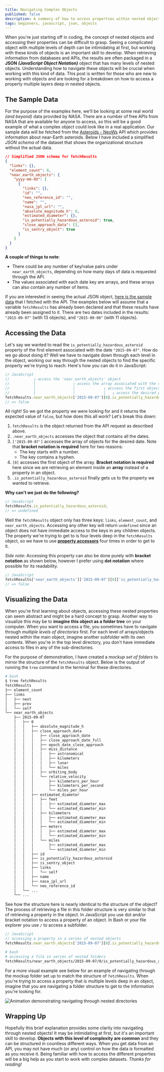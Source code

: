 ```yaml
---
title: Navigating Complex Objects
published: false
description: A summary of how to access properties within nested objects with a visual example.
tags: beginners, javascript, json, objects
---
```


When you're just starting off in coding, the concept of nested objects and accessing their properties can be difficult to grasp. Seeing a complicated object with multiple levels of depth can be intimidating at first, but working with these kinds of objects is an important skill to develop. When retrieving information from databases and APIs, the results are often packaged in a **JSON** ***(JavaScript Object Notation)*** object that has many levels of nested objects. Understanding how to navigate these objects will be crucial when working with this kind of data. This post is written for those who are new to working with objects and are looking for a breakdown on how to access a property multiple layers deep in nested objects.

## The Sample Data

For the purpose of the examples here, we'll be looking at some real world *(and beyond)* data provided by NASA. There are a number of free APIs from NASA that are available for anyone to access, so this will be a good example of what a complex object could look like in a real application. Our sample data will be fetched from the [Asteroids - NeoWs](https://api.nasa.gov/#asteroids-neows) API which provides information about near-Earth asteroids. Below I have included a simplified *JSON schema* of the dataset that shows the organizational structure without the actual data. 

```json
// Simplified JSON schema for fetchResults
{
  "links": {},
  "element_count": 0,
  "near_earth_objects": {
    "yyyy-mm-dd": [
      {
        "links": {},
        "id": "",
        "neo_reference_id": "",
        "name": "",
        "nasa_jpl_url": "",
        "absolute_magnitude_h": 0,
        "estimated_diameter": {},
        "is_potentially_hazardous_asteroid": true,
        "close_approach_data": [],
        "is_sentry_object": true
      }
    ]
  }
}
```

**A couple of things to note**:
- There could be any number of key/value pairs under `near_earth_objects`, depending on how many days of data is requested through the API.
- The values associated with each date key are arrays, and these arrays can also contain any number of items.

If you are interested in seeing the actual JSON object, [here is the sample data](https://github.com/fitzgeraldkd/blog-posts/blob/main/navigating-objects/sample-data.json) that I fetched with the API. The examples below will assume that a variable `fetchResults` has already been declared and that these results have already been assigned to it. There are two dates included in the results: `"2015-09-07"` (with 13 objects), and `"2015-09-08"` (with 11 objects).


## Accessing the Data

Let's say we wanted to read the `is_potentially_hazardous_asteroid` property of the first element associated with the date `"2015-09-07"`. How do we go about doing it? Well we have to navigate down through each level in the object, working our way through the nested objects to find the specific property we're trying to reach. Here's how you can do it in JavaScript:

```jsx
// JavaScript
//           ┌ access the 'near_earth_objects' object
//           │                 ┌ access the array associated with the desired date
//           │                 │             ┌ acccess the first object in the array
//           │                 │             │   ┌ access the desired property
fetchResults.near_earth_objects['2015-09-07'][0].is_potentially_hazardous_asteroid;
// => false
```

All right! So we got the property we were looking for and it returns the expected value of `false`, but how does this all work? Let's break this down:
1. `fetchResults` is the object returned from the API request as described above.
1. `.near_earth_objects` accesses the object that contains all the dates.
1. `['2015-09-07']` accesses the array of objects for the desired date. Note that **bracket notation is required** here for two reasons:
    - The key starts with a number.
    - The key contains a hyphen.
1. `[0]` accesses the first object of the array. **Bracket notation is required** here since we are retrieving an element inside an **array** instead of a property in an object.
1. `.is_potentially_hazardous_asteroid` finally gets us to the property we wanted to retrieve.

**Why can't we just do the following?**

```jsx
// JavaScript
fetchResults.is_potentially_hazardous_asteroid;
// => undefined
```

Well the `fetchResults` object only has three keys: `links`, `element_count`, and `near_earth_objects`. Accessing any other key will return `undefined` since an object does not have immediate access to the keys in any children objects. The property we're trying to get to is four levels deep in the `fetchResults` object, so we have to use [**property accessors**](https://developer.mozilla.org/en-US/docs/Web/JavaScript/Reference/Operators/Property_accessors) four times in order to get to it.

*Side note*: Accessing this property can also be done purely with **bracket notation** as shown below, however I prefer using **dot notation** where possible for its readability.

```jsx
// JavaScript
fetchResults['near_earth_objects']['2015-09-07'][0]['is_potentially_hazardous_asteroid'];
// => false
```

## Visualizing the Data

When you're first learning about objects, accessing these nested properties can seem abstract and might be a hard concept to grasp. Another way to visualize this may be to **imagine this object as a folder tree** on your computer. When you want to access a file, you sometimes have to navigate through *multiple levels of directories* first. For each level of arrays/objects nested within the main object, imagine another subfolder with its own contents. When you're in the top level directory, you don't have immediate access to files in any of the sub-directories. 

For the purpose of demonstration, I have created a *mockup set of folders* to mirror the structure of the `fetchResults` object. Below is the output of running the `tree` command in the terminal for these directories. 
```bash
# bash
$ tree fetchResults
fetchResults
├── element_count
├── links
│   ├── next
│   ├── prev
│   └── self
└── near_earth_objects
    ├── 2015-09-07
    │   ├── 0
    │   │   ├── absolute_magnitude_h
    │   │   ├── close_approach_data
    │   │   │   ├── close_approach_date
    │   │   │   ├── close_approach_date_full
    │   │   │   ├── epoch_date_close_approach
    │   │   │   ├── miss_distance
    │   │   │   │   ├── astronomical
    │   │   │   │   ├── kilometers
    │   │   │   │   ├── lunar
    │   │   │   │   └── miles
    │   │   │   ├── orbiting_body
    │   │   │   └── relative_velocity
    │   │   │       ├── kilometers_per_hour
    │   │   │       ├── kilometers_per_second
    │   │   │       └── miles_per_hour
    │   │   ├── estimated_diameter
    │   │   │   ├── feet
    │   │   │   │   ├── estimated_diameter_max
    │   │   │   │   └── estimated_diameter_min
    │   │   │   ├── kilometers
    │   │   │   │   ├── estimated_diameter_max
    │   │   │   │   └── estimated_diameter_min
    │   │   │   ├── meters
    │   │   │   │   ├── estimated_diameter_max
    │   │   │   │   └── estimated_diameter_min
    │   │   │   └── miles
    │   │   │       ├── estimated_diameter_max
    │   │   │       └── estimated_diameter_min
    │   │   ├── id
    │   │   ├── is_potentially_hazardous_asteroid
    │   │   ├── is_sentry_object
    │   │   ├── links
    │   │   │   └── self
    │   │   ├── name
    │   │   ├── nasa_jpl_url
    │   │   └── neo_reference_id
    │   └── ...
    └── ...
```

See how the structure here is nearly identical to the structure of the object? The process of retrieving a file in this folder structure is very similar to that of retrieving a property in the object. In JavaScript you use dot and/or bracket notation to access a property of an object. In Bash or your file explorer you use `/` to access a subfolder.

```jsx
// JavaScript
// accessing a property in a series of nested objects
fetchResults.near_earth_objects['2015-09-07'][0].is_potentially_hazardous_asteroid;
```

```bash
# bash
# accessing a file in series of nested folders
fetchResults/near_earth_objects/2015-09-07/0/is_potentially_hazardous_asteroid
```

For a more visual example see below for an example of navigating through the mockup folder set up to match the structure of `fetchResults`. When you're trying to access a property that is multiple levels deep in an object, imagine that you are navigating a folder structure to get to the information you're looking for.

![Animation demonstrating navigating through nested directories](https://i.imgur.com/quJB88C.gif "Animation demonstrating navigating through nested directories")

## Wrapping Up

Hopefully this brief explanation provides some clarity into navigating through nested objects! It may be intimidating at first, but it's an important skill to develop. **Objects with this level of complexity are common** and they can be structured in countless different ways. When you get data from an API, you may not have much (or any) control on how the data is formatted as you receive it. Being familiar with how to access the different properties will be a big help as you start to work with complex datasets. *Thanks for reading!*